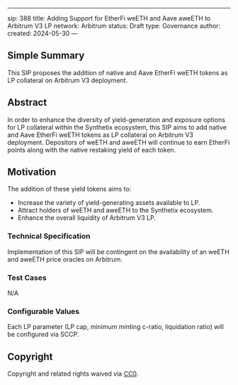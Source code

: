 ---
sip: 388
title: Adding Support for EtherFi weETH and Aave aweETH to Arbitrum V3 LP
network: Arbitrum
status: Draft
type: Governance
author: <dansnacks>
created: 2024-05-30
—

## Simple Summary

This SIP proposes the addition of native and Aave EtherFi weETH tokens as LP collateral on Arbitrum V3 deployment.

## Abstract

In order to enhance the diversity of yield-generation and exposure options for LP collateral within the Synthetix ecosystem, this SIP aims to add native and Aave EtherFi weETH tokens as LP collateral on Arbitrum V3 deployment. Depositors of weETH and aweETH will continue to earn EtherFi points along with the native restaking yield of each token.

## Motivation

The addition of these yield tokens aims to:
- Increase the variety of yield-generating assets available to LP.
- Attract holders of weETH and aweETH to the Synthetix ecosystem.
- Enhance the overall liquidity of Arbitrum V3 LP.

### Technical Specification

Implementation of this SIP will be contingent on the availability of an weETH and aweETH price oracles on Arbitrum.

### Test Cases

N/A

### Configurable Values

Each LP parameter (LP cap, minimum minting c-ratio, liquidation ratio) will be configured via SCCP.

## Copyright

Copyright and related rights waived via [CC0](https://creativecommons.org/publicdomain/zero/1.0/).
